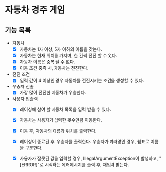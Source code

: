 # 자동차 경주 게임
## 기능 목록
- 자동차
  - [x] 자동차는 1자 이상, 5자 이하의 이름을 갖는다.
  - [x] 자동차는 현재 위치를 가지며, 한 칸씩 전진 할 수 있다.
  - [x] 자동차 이름은 중복 될 수 없다.
  - [x] 이동 조건 충족 시, 자동차는 전진한다.
- 전진 조건
  - [x] 입력 값이 4 이상인 경우 자동차를 전진시키는 조건을 생성할 수 있다.
- 우승자 선출
  - [x] 가장 많이 전진한 자동차가 우승한다.
- 사용자 입출력
  - [x] 레이싱에 참여 할 자동차 목록을 입력 받을 수 있다.
  - [x] 자동차는 사용자가 입력한 횟수만큼 이동한다.
  - [x] 이동 후, 자동차의 이름과 위치를 출력한다.
  - [x] 레이싱이 종료된 후, 우승자를 출력한다. 우승자가 여러명인 경우, 쉼표로 이름을 구분한다.
  - [x] 사용자가 잘못된 값을 입력할 경우, IllegalArgumentException이 발생하고, "[ERROR]"로 시작하는 에러메시지를 출력 후, 재입력 받는다.

